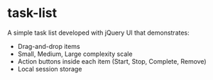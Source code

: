 task-list
=========

A simple task list developed with jQuery UI that demonstrates:
 - Drag-and-drop items
 - Small, Medium, Large complexity scale
 - Action buttons inside each item (Start, Stop, Complete, Remove)
 - Local session storage
